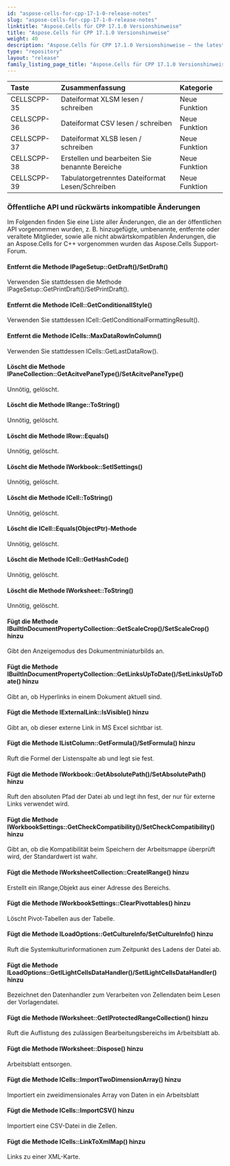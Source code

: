 ```yaml
---
id: "aspose-cells-for-cpp-17-1-0-release-notes"
slug: "aspose-cells-for-cpp-17-1-0-release-notes"
linktitle: "Aspose.Cells für CPP 17.1.0 Versionshinweise"
title: "Aspose.Cells für CPP 17.1.0 Versionshinweise"
weight: 40
description: "Aspose.Cells für CPP 17.1.0 Versionshinweise – the latest updates and fixes."
type: "repository"
layout: "release"
family_listing_page_title: "Aspose.Cells für CPP 17.1.0 Versionshinweise"
---
```

|**Taste**|**Zusammenfassung**|**Kategorie**|
|:- |:- |:- |
|CELLSCPP-35|Dateiformat XLSM lesen / schreiben|Neue Funktion|
|CELLSCPP-36|Dateiformat CSV lesen / schreiben|Neue Funktion|
|CELLSCPP-37|Dateiformat XLSB lesen / schreiben|Neue Funktion|
|CELLSCPP-38|Erstellen und bearbeiten Sie benannte Bereiche|Neue Funktion|
|CELLSCPP-39|Tabulatorgetrenntes Dateiformat Lesen/Schreiben|Neue Funktion|
### **Öffentliche API und rückwärts inkompatible Änderungen**
Im Folgenden finden Sie eine Liste aller Änderungen, die an der öffentlichen API vorgenommen wurden, z. B. hinzugefügte, umbenannte, entfernte oder veraltete Mitglieder, sowie alle nicht abwärtskompatiblen Änderungen, die an Aspose.Cells for C++ vorgenommen wurden das Aspose.Cells Support-Forum.
#### **Entfernt die Methode IPageSetup::GetDraft()/SetDraft()**
Verwenden Sie stattdessen die Methode IPageSetup::GetPrintDraft()/SetPrintDraft().
#### **Entfernt die Methode ICell::GetConditionalIStyle()**
Verwenden Sie stattdessen ICell::GetIConditionalFormattingResult().
#### **Entfernt die Methode ICells::MaxDataRowInColumn()**
Verwenden Sie stattdessen ICells::GetLastDataRow().
#### **Löscht die Methode IPaneCollection::GetAcitvePaneType()/SetAcitvePaneType()**
Unnötig, gelöscht.
#### **Löscht die Methode IRange::ToString()**
Unnötig, gelöscht.
#### **Löscht die Methode IRow::Equals()**
Unnötig, gelöscht.
#### **Löscht die Methode IWorkbook::SetISettings()**
Unnötig, gelöscht.
#### **Löscht die Methode ICell::ToString()**
Unnötig, gelöscht.
#### **Löscht die ICell::Equals(ObjectPtr)-Methode**
Unnötig, gelöscht.
#### **Löscht die Methode ICell::GetHashCode()**
Unnötig, gelöscht.
#### **Löscht die Methode IWorksheet::ToString()**
Unnötig, gelöscht.
#### **Fügt die Methode IBuiltInDocumentPropertyCollection::GetScaleCrop()/SetScaleCrop() hinzu**
Gibt den Anzeigemodus des Dokumentminiaturbilds an.
#### **Fügt die Methode IBuiltInDocumentPropertyCollection::GetLinksUpToDate()/SetLinksUpToDate() hinzu**
Gibt an, ob Hyperlinks in einem Dokument aktuell sind.
#### **Fügt die Methode IExternalLink::IsVisible() hinzu**
Gibt an, ob dieser externe Link in MS Excel sichtbar ist.
#### **Fügt die Methode IListColumn::GetFormula()/SetFormula() hinzu**
Ruft die Formel der Listenspalte ab und legt sie fest.
#### **Fügt die Methode IWorkbook::GetAbsolutePath()/SetAbsolutePath() hinzu**
Ruft den absoluten Pfad der Datei ab und legt ihn fest, der nur für externe Links verwendet wird.
#### **Fügt die Methode IWorkbookSettings::GetCheckCompatibility()/SetCheckCompatibility() hinzu**
Gibt an, ob die Kompatibilität beim Speichern der Arbeitsmappe überprüft wird, der Standardwert ist wahr.
#### **Fügt die Methode IWorksheetCollection::CreateIRange() hinzu**
Erstellt ein IRange,Objekt aus einer Adresse des Bereichs.
#### **Fügt die Methode IWorkbookSettings::ClearPivottables() hinzu**
Löscht Pivot-Tabellen aus der Tabelle.
#### **Fügt die Methode ILoadOptions::GetCultureInfo/SetCultureInfo() hinzu**
Ruft die Systemkulturinformationen zum Zeitpunkt des Ladens der Datei ab.
#### **Fügt die Methode ILoadOptions::GetILightCellsDataHandler()/SetILightCellsDataHandler() hinzu**
Bezeichnet den Datenhandler zum Verarbeiten von Zellendaten beim Lesen der Vorlagendatei.
#### **Fügt die Methode IWorksheet::GetIProtectedRangeCollection() hinzu**
Ruft die Auflistung des zulässigen Bearbeitungsbereichs im Arbeitsblatt ab.
#### **Fügt die Methode IWorksheet::Dispose() hinzu**
Arbeitsblatt entsorgen.
#### **Fügt die Methode ICells::ImportTwoDimensionArray() hinzu**
Importiert ein zweidimensionales Array von Daten in ein Arbeitsblatt
#### **Fügt die Methode ICells::ImportCSV() hinzu**
Importiert eine CSV-Datei in die Zellen.
#### **Fügt die Methode ICells::LinkToXmlMap() hinzu**
Links zu einer XML-Karte.
